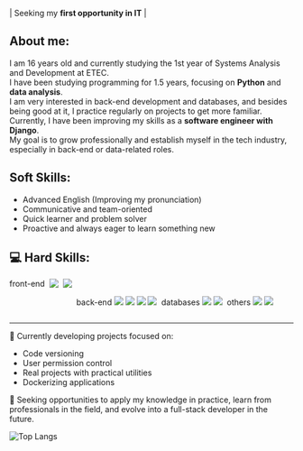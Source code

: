 | Seeking my **first opportunity in IT** |

## About me:
I am 16 years old and currently studying the 1st year of Systems Analysis and Development at ETEC.  
I have been studying programming for 1.5 years, focusing on **Python** and **data analysis**.  
I am very interested in back-end development and databases, and besides being good at it, I practice regularly on projects to get more familiar.  
Currently, I have been improving my skills as a **software engineer with Django**.  
My goal is to grow professionally and establish myself in the tech industry, especially in back-end or data-related roles.

## Soft Skills:
- Advanced English (Improving my pronunciation)  
- Communicative and team-oriented  
- Quick learner and problem solver  
- Proactive and always eager to learn something new  

## 💻 Hard Skills:
<div style="display: flex; flex-wrap: wrap; gap: 8px;">
  front-end  
  <img src="https://img.shields.io/badge/HTML5-E34F26?style=for-the-badge&logo=html5&logoColor=white">
  <img src="https://img.shields.io/badge/CSS3-1572B6?style=for-the-badge&logo=css3&logoColor=white">
  <p><br>
  back-end  
  <img src="https://img.shields.io/badge/Java-007396?style=for-the-badge&logo=java&logoColor=white">
  <img src="https://img.shields.io/badge/Python-3776AB?style=for-the-badge&logo=python&logoColor=white">
  <img src="https://img.shields.io/badge/Django-092E20?style=for-the-badge&logo=django&logoColor=white">
  <img src="https://img.shields.io/badge/Docker-2496ED?style=for-the-badge&logo=docker&logoColor=white">

  <p><br>
  databases  
  <img src="https://img.shields.io/badge/MySQL-4479A1?style=for-the-badge&logo=mysql&logoColor=white">
  <img src="https://img.shields.io/badge/PostgreSQL-336791?style=for-the-badge&logo=postgresql&logoColor=white">
  <p><br>
  others  
  <img src="https://img.shields.io/badge/Git-F05032?style=for-the-badge&logo=git&logoColor=white">
  <img src="https://img.shields.io/badge/Pandas-150458?style=for-the-badge&logo=pandas&logoColor=white">  
</div>

---

📌 Currently developing projects focused on:  
- Code versioning  
- User permission control  
- Real projects with practical utilities  
- Dockerizing applications  

🚀 Seeking opportunities to apply my knowledge in practice, learn from professionals in the field, and evolve into a full-stack developer in the future.  

![Top Langs](https://github-readme-stats.vercel.app/api/top-langs/?username=urtTarzan&layout=compact&langs_count=8)
